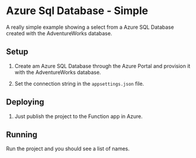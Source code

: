 # Azure Sql Database - Simple

A really simple example showing a select from a Azure SQL Database created with the AdventureWorks database.

## Setup

1. Create am Azure SQL Database through the Azure Portal and provision it with the AdventureWorks database.

2. Set the connection string in the `appsettings.json` file.

## Deploying
1. Just publish the project to the Function app in Azure.

## Running
Run the project and you should see a list of names.
